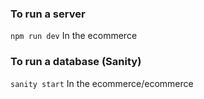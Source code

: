 ### To run a server
```npm run dev```
In the ecommerce 

### To run a database (Sanity)
```sanity start```
In the ecommerce/ecommerce